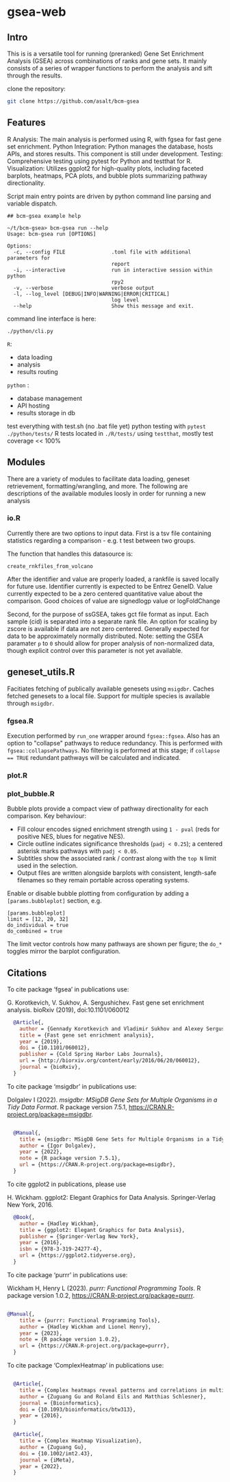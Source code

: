 # gsea-web


##  Intro

This is is a versatile tool for running (preranked) Gene Set Enrichment Analysis (GSEA) across combinations of ranks and gene sets.
It mainly consists of a series of wrapper functions to perform the analysis and sift through the results.


clone the repository:
```bash
git clone https://github.com/asalt/bcm-gsea
```


## Features
R Analysis: The main analysis is performed using R, with fgsea for fast gene set enrichment.
Python Integration: Python manages the database, hosts APIs, and stores results.
  This component is still under development.
Testing: Comprehensive testing using pytest for Python and testthat for R.
Visualization: Utilizes ggplot2 for high-quality plots, including faceted barplots, heatmaps, PCA plots, and bubble plots summarizing pathway directionality.

Script main entry points are driven by python command line parsing and variable dispatch.

```
## bcm-gsea example help

~/t/bcm-gsea> bcm-gsea run --help
Usage: bcm-gsea run [OPTIONS]

Options:
  -c, --config FILE               .toml file with additional parameters for
                                  report
  -i, --interactive               run in interactive session within python
                                  rpy2
  -v, --verbose                   verbose output
  -l, --log_level [DEBUG|INFO|WARNING|ERROR|CRITICAL]
                                  log level
  --help                          Show this message and exit.

```


command line interface is here:

```
./python/cli.py

```


`R`:
  - data loading
  - analysis
  - results routing


`python` :
  - database management
  - API hosting
  - results storage in db


test everything with test.sh (no .bat file yet)
python testing with `pytest ./python/tests/`
R tests located in `./R/tests/` using `testthat`, mostly
test coverage << 100%

## Modules

There are a variety of modules to facilitate data loading, geneset retrievement, formatting/wrangling, and more.
The following are descriptions of the available modules loosly in order for running a new analysis

### io.R

Currently there are two options to input data.
First is a tsv file containing statistics regarding a comparison - e.g. t test between two groups.

The function that handles this datasource is:

```
create_rnkfiles_from_volcano
```

After the identifier and value are properly loaded, a rankfile is saved locally for future use.
Identifier currently is expected to be Entrez GeneID.
Value currently expected to be a zero centered quantitative value about the comparison.
Good choices of value are signedlogp value or logFoldChange

Second, for the purpose of ssGSEA, takes gct file format as input.
Each sample (cid) is separated into a separate rank file.
An option for scaling by zscore is available if data are not zero centered.
Generally expected for data to be approximately normally distributed.
Note: setting the GSEA paramater `p` to `0` should allow for proper analysis of non-normalized data, though explicit control over this parameter is not yet available.

## geneset_utils.R

Facitiates fetching of publically available genesets using `msigdbr`.
Caches fetched genesets to a local file.
Support for multiple species is available through `msigdbr`.

### fgsea.R

Execution performed by `run_one` wrapper around `fgsea::fgsea`.
Also has an option to "collapse" pathways to reduce redundancy.
This is performed with `fgsea::collapsePathways`.
No filtering is performed at this stage; if `collapse == TRUE` redundant pathways will be calculated and indicated.

### plot.R



### plot_bubble.R

Bubble plots provide a compact view of pathway directionality for each comparison. Key behaviour:

- Fill colour encodes signed enrichment strength using `1 - pval` (reds for positive NES, blues for negative NES).
- Circle outline indicates significance thresholds (`padj < 0.25`); a centered asterisk marks pathways with `padj < 0.05`.
- Subtitles show the associated rank / contrast along with the `top N` limit used in the selection.
- Output files are written alongside barplots with consistent, length-safe filenames so they remain portable across operating systems.

Enable or disable bubble plotting from configuration by adding a `[params.bubbleplot]` section, e.g.

```
[params.bubbleplot]
limit = [12, 20, 32]
do_individual = true
do_combined = true
```

The limit vector controls how many pathways are shown per figure; the `do_*` toggles mirror the barplot configuration.


## Citations
To cite package ‘fgsea’ in publications use:

  G. Korotkevich, V. Sukhov, A. Sergushichev. Fast gene set enrichment analysis. bioRxiv (2019), doi:10.1101/060012

```bibtex
  @Article{,
    author = {Gennady Korotkevich and Vladimir Sukhov and Alexey Sergushichev},
    title = {Fast gene set enrichment analysis},
    year = {2019},
    doi = {10.1101/060012},
    publisher = {Cold Spring Harbor Labs Journals},
    url = {http://biorxiv.org/content/early/2016/06/20/060012},
    journal = {bioRxiv},
  }
```


To cite package ‘msigdbr’ in publications use:

  Dolgalev I (2022). _msigdbr: MSigDB Gene Sets for Multiple Organisms in a Tidy Data Format_. R package version 7.5.1, <https://CRAN.R-project.org/package=msigdbr>.

```bibtex

  @Manual{,
    title = {msigdbr: MSigDB Gene Sets for Multiple Organisms in a Tidy Data Format},
    author = {Igor Dolgalev},
    year = {2022},
    note = {R package version 7.5.1},
    url = {https://CRAN.R-project.org/package=msigdbr},
  }
```

To cite ggplot2 in publications, please use

  H. Wickham. ggplot2: Elegant Graphics for Data Analysis. Springer-Verlag New York, 2016.


```bibtex
  @Book{,
    author = {Hadley Wickham},
    title = {ggplot2: Elegant Graphics for Data Analysis},
    publisher = {Springer-Verlag New York},
    year = {2016},
    isbn = {978-3-319-24277-4},
    url = {https://ggplot2.tidyverse.org},
  }
```

To cite package ‘purrr’ in publications use:

  Wickham H, Henry L (2023). _purrr: Functional Programming Tools_. R package version 1.0.2, <https://CRAN.R-project.org/package=purrr>.

```bibtex

@Manual{,
    title = {purrr: Functional Programming Tools},
    author = {Hadley Wickham and Lionel Henry},
    year = {2023},
    note = {R package version 1.0.2},
    url = {https://CRAN.R-project.org/package=purrr},
  }

```

To cite package ‘ComplexHeatmap’ in publications use:

```bibtex

  @Article{,
    title = {Complex heatmaps reveal patterns and correlations in multidimensional genomic data},
    author = {Zuguang Gu and Roland Eils and Matthias Schlesner},
    journal = {Bioinformatics},
    doi = {10.1093/bioinformatics/btw313},
    year = {2016},
  }
```

```bibtex
  @Article{,
    title = {Complex Heatmap Visualization},
    author = {Zuguang Gu},
    doi = {10.1002/imt2.43},
    journal = {iMeta},
    year = {2022},
  }


```
